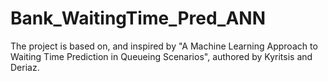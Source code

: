 # Bank_WaitingTime_Pred_ANN
The project is based on, and inspired by "A Machine Learning Approach to Waiting Time
Prediction in Queueing Scenarios", authored by Kyritsis and Deriaz. 
